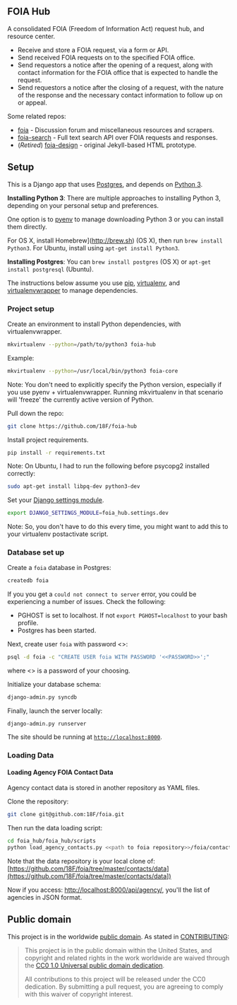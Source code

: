 ## FOIA Hub

A consolidated FOIA (Freedom of Information Act) request hub, and resource
center.

* Receive and store a FOIA request, via a form or API.
* Send received FOIA requests on to the specified FOIA office.
* Send requestors a notice after the opening of a request, along with contact information for the FOIA office that is expected to handle the request.
* Send requestors a notice after the closing of a request, with the nature of the response and the necessary contact information to follow up on or appeal.

Some related repos:

* [foia](https://github.com/18F/foia) - Discussion forum and miscellaneous resources and scrapers.
* [foia-search](https://github.com/18F/foia-search) - Full text search API over FOIA requests and responses.
* (_Retired_) [foia-design](https://github.com/18F/foia-design) - original Jekyll-based HTML prototype.

## Setup

This is a Django app that uses [Postgres](http://www.postgresql.org/), and depends on [Python 3](https://docs.python.org/3/).

**Installing Python 3**:
There are multiple approaches to installing Python 3, depending on your personal setup and preferences.

One option is to [pyenv](https://github.com/yyuu/pyenv) to manage downloading Python 3 or you can install them directly.

For OS X, install Homebrew](http://brew.sh) (OS X), then run `brew install Python3`. For Ubuntu, install using `apt-get install Python3`.

**Installing Postgres**: You can `brew install postgres` (OS X) or `apt-get install postgresql` (Ubuntu).

The instructions below assume you use [pip](http://pip.readthedocs.org/en/latest/), [virtualenv](http://virtualenv.readthedocs.org/en/latest/), and [virtualenvwrapper](http://virtualenvwrapper.readthedocs.org/en/latest/) to manage dependencies.

### Project setup

Create an environment to install Python dependencies, with virtualenvwrapper.

```bash
mkvirtualenv --python=/path/to/python3 foia-hub
```

Example:
```bash
mkvirtualenv --python=/usr/local/bin/python3 foia-core
```

Note: You don't need to explicitly specify the Python version, especially if
you use pyenv + virtualenvwrapper. Running mkvirtualenv in that scenario will
'freeze' the currently active version of Python.

Pull down the repo:

```bash
git clone https://github.com/18F/foia-hub
```

Install project requirements.

```bash
pip install -r requirements.txt
```

Note: On Ubuntu, I had to run the following before psycopg2 installed correctly:

```bash
sudo apt-get install libpq-dev python3-dev
```

Set your [Django settings module](https://docs.djangoproject.com/en/dev/ref/django-admin/).

```bash
export DJANGO_SETTINGS_MODULE=foia_hub.settings.dev
```
Note: So, you don't have to do this every time, you might want to add this to your virtualenv postactivate script.

### Database set up

Create a `foia` database in Postgres:

```bash
createdb foia
```

If you you get a `could not connect to server` error, you could be experiencing a number of issues. Check the following:
* PGHOST is set to localhost. If not `export PGHOST=localhost` to your bash profile.
* Postgres has been started.

Next, create user `foia` with password <<PASSWORD>>:

```bash
psql -d foia -c "CREATE USER foia WITH PASSWORD '<<PASSWORD>>';"
```

where <<PASSWORD>> is a password of your choosing.

Initialize your database schema:

```bash
django-admin.py syncdb
```

Finally, launch the server locally:

```
django-admin.py runserver
```

The site should be running at [`http://localhost:8000`](http://localhost:8000).

### Loading Data

#### Loading Agency FOIA Contact Data

Agency contact data is stored in another repository as YAML files. 

Clone the repository: 

```bash
git clone git@github.com:18F/foia.git
```

Then run the data loading script:

```bash
cd foia_hub/foia_hub/scripts
python load_agency_contacts.py <<path to foia repository>>/foia/contacts/data/
```

Note that the data repository is your local clone of:
[https://github.com/18F/foia/tree/master/contacts/data](https://github.com/18F/foia/tree/master/contacts/data])

Now if you access: [http://localhost:8000/api/agency/](http://localhost:8000/api/agency/]), you'll the list of agencies in JSON format. 


## Public domain

This project is in the worldwide [public domain](LICENSE.md). As stated in [CONTRIBUTING](CONTRIBUTING.md):

> This project is in the public domain within the United States, and copyright
> and related rights in the work worldwide are waived through the [CC0 1.0
> Universal public domain
> dedication](https://creativecommons.org/publicdomain/zero/1.0/).
>
> All contributions to this project will be released under the CC0 dedication.
> By submitting a pull request, you are agreeing to comply with this waiver of
> copyright interest.
